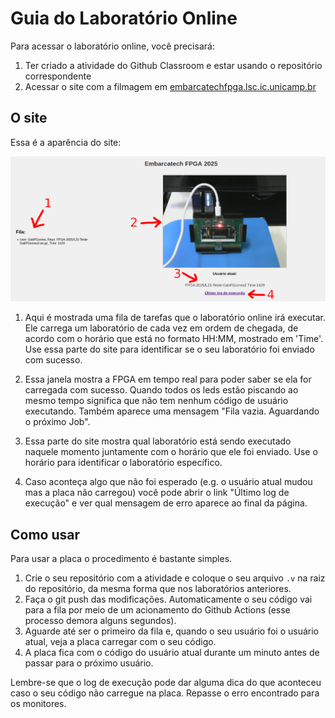 # Guia do Laboratório Online

Para acessar o laboratório online, você precisará:

1. Ter criado a atividade do Github Classroom e estar usando o repositório correspondente
2. Acessar o site com a filmagem em [embarcatechfpga.lsc.ic.unicamp.br](https://embarcatechfpga.lsc.ic.unicamp.br)

## O site

Essa é a aparência do site:

![site_embarcatech](imgs/site_embarcatech.png)

1. Aqui é mostrada uma fila de tarefas que o laboratório online irá executar. Ele carrega um laboratório de cada vez em ordem de chegada, de acordo com o horário que está no formato HH:MM, mostrado em 'Time'. Use essa parte do site para identificar se o seu laboratório foi enviado com sucesso.

2. Essa janela mostra a FPGA em tempo real para poder saber se ela for carregada com sucesso. Quando todos os leds estão piscando ao mesmo tempo significa que não tem nenhum código de usuário executando. Também aparece uma mensagem "Fila vazia. Aguardando o próximo Job".

3. Essa parte do site mostra qual laboratório está sendo executado naquele momento juntamente com o horário que ele foi enviado. Use o horário para identificar o laboratório específico.

4. Caso aconteça algo que não foi esperado (e.g. o usuário atual mudou mas a placa não carregou) você pode abrir o link "Último log de execução" e ver qual mensagem de erro aparece ao final da página.

## Como usar
Para usar a placa o procedimento é bastante simples.

1. Crie o seu repositório com a atividade e coloque o seu arquivo `.v` na raiz do repositório, da mesma forma que nos laboratórios anteriores.
2. Faça o git push das modificações. Automaticamente o seu código vai para a fila por meio de um acionamento do Github Actions (esse processo demora alguns segundos). 
3. Aguarde até ser o primeiro da fila e, quando o seu usuário foi o usuário atual, veja a placa carregar com o seu código.
4. A placa fica com o código do usuário atual durante um minuto antes de passar para o próximo usuário.

Lembre-se que o log de execução pode dar alguma dica do que aconteceu caso o seu código não carregue na placa. Repasse o erro encontrado para os monitores.